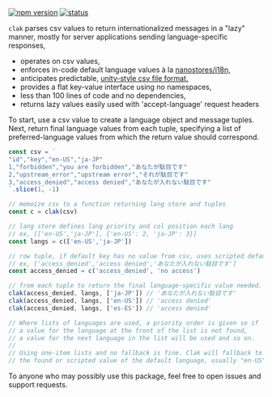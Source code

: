[![npm version](https://badge.fury.io/js/clak.svg)](https://badge.fury.io/js/clak) [![status](https://github.com/iambumblehead/clak/workflows/test/badge.svg)][0]

`clak` parses csv values to return internationalized messages in a "lazy" manner, mostly for server applications sending language-specific responses,
 * operates on csv values,
 * enforces in-code default language values à la [nanostores/i18n,][3]
 * anticipates predictable, [unity-style csv file format,][1]
 * provides a flat key-value interface using no namespaces,
 * less than 100 lines of code and no dependencies,
 * returns lazy values easily used with 'accept-language' request headers


[0]: https://github.com/iambumblehead/clak
[1]: https://docs.unity3d.com/Packages/com.unity.localization@1.2/manual/CSV.html
[2]: https://github.com/nanostores/nanostores
[3]: https://github.com/nanostores/i18n


To start, use a csv value to create a language object and message tuples. Next, return final language values from each tuple, specifying a list of preferred-language values from which the return value should correspond.
```javascript
const csv = `
"id","key","en-US","ja-JP"
1,"forbidden","you are forbidden","あなたが駄目です"
2,"upstream_error","upstream error","それが駄目です"
3,"access_denied","access denied","あなたが入れない駄目です"
`.slice(1, -1)

// memoize csv to a function returning lang store and tuples
const c = clak(csv)

// lang store defines lang priority and col position each lang
// ex, [['en-US','ja-JP'], {'en-US': 2, 'ja-JP': 3}]
const langs = c(['en-US','ja-JP'])

// row tuple, if default key has no value from csv, uses scripted default
// ex, ['access_denied','access denied','あなたが入れない駄目です']
const access_denied = c('access_denied', 'no access')

// from each tuple to return the final language-specific value needed.
clak(access_denied, langs, ['ja-JP']) // 'あなたが入れない駄目です'
clak(access_denied, langs, ['en-US']) // 'access denied'
clak(access_denied, langs, ['es-ES']) // 'access denied'

// Where lists of languages are used, a priority order is given so if
// a value for the language at the front of the list is not found,
// a value for the next language in the list will be used and so on.
//
// Using one-item lists and no fallback is fine. Clak will fallback to
// the found or scripted value of the default language, usually "en-US"
```


To anyone who may possibly use this package, feel free to open issues and support requests.
